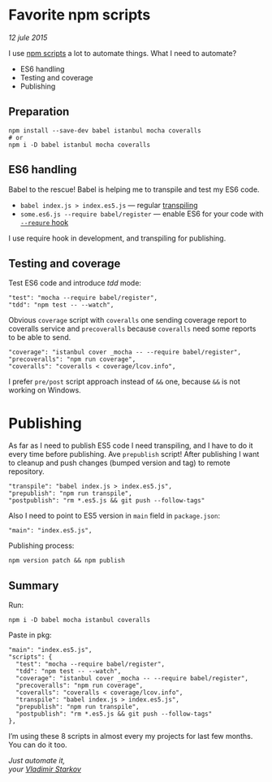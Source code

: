 # Favorite npm scripts

_12 jule 2015_

I use [npm scripts](/npm-scripts-basics/) a lot to automate things. What I need to automate?

* ES6 handling
* Testing and coverage
* Publishing

## Preparation

    npm install --save-dev babel istanbul mocha coveralls
    # or
    npm i -D babel istanbul mocha coveralls

## ES6 handling

Babel to the rescue! Babel is helping me to transpile and test my ES6 code.

* `babel index.js > index.es5.js` — regular [transpiling][cli]
* `some.es6.js --require babel/register` — enable ES6 for your code with [`--requre` hook][require]

I use require hook in development, and transpiling for publishing.

[cli]: https://babeljs.io/docs/usage/cli/
[require]: https://babeljs.io/docs/usage/require/

## Testing and coverage

Test ES6 code and introduce _tdd_ mode:

    "test": "mocha --require babel/register",
    "tdd": "npm test -- --watch",

Obvious `coverage` script with `coveralls` one sending coverage report to coveralls service and `precoveralls` because `coveralls` need some reports to be able to send.

    "coverage": "istanbul cover _mocha -- --require babel/register",
    "precoveralls": "npm run coverage",
    "coveralls": "coveralls < coverage/lcov.info",

I prefer `pre/post` script approach instead of `&&` one, because `&&` is not working on Windows.

# Publishing

As far as I need to publish ES5 code I need transpiling, and I have to do it every time before publishing. Ave `prepublish` script! After publishing I want to cleanup and push changes (bumped version and tag) to remote repository.

    "transpile": "babel index.js > index.es5.js",
    "prepublish": "npm run transpile",
    "postpublish": "rm *.es5.js && git push --follow-tags"

Also I need to point to ES5 version in `main` field in `package.json`:

    "main": "index.es5.js",

Publishing process:

    npm version patch && npm publish

## Summary

Run:

    npm i -D babel mocha istanbul coveralls

Paste in pkg:

    "main": "index.es5.js",
    "scripts": {
      "test": "mocha --require babel/register",
      "tdd": "npm test -- --watch",
      "coverage": "istanbul cover _mocha -- --require babel/register",
      "precoveralls": "npm run coverage",
      "coveralls": "coveralls < coverage/lcov.info",
      "transpile": "babel index.js > index.es5.js",
      "prepublish": "npm run transpile",
      "postpublish": "rm *.es5.js && git push --follow-tags"
    },

I’m using these 8 scripts in almost every my projects for last few months. You can do it too.

_Just automate it,  
your [Vladimir Starkov](https://iamstarkov.com/)_
